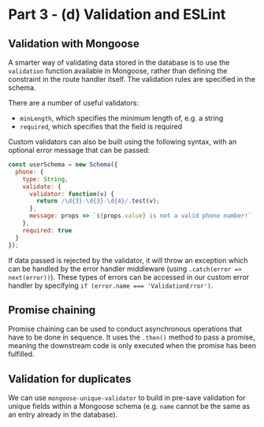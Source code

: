 # Part 3 - (d) Validation and ESLint

## Validation with Mongoose

A smarter way of validating data stored in the database is to use the `validation` function available in Mongoose, rather than defining the constraint in the route handler itself. The validation rules are specified in the schema.

There are a number of useful validators:

 - `minLength`, which specifies the minimum length of, e.g. a string
 - `required`, which specifies that the field is required

Custom validators can also be built using the following syntax, with an optional error message that can be passed: 

```javascript
const userSchema = new Schema({
  phone: {
    type: String,
    validate: {
      validator: function(v) {
        return /\d{3}-\d{3}-\d{4}/.test(v);
      },
      message: props => `${props.value} is not a valid phone number!`
    },
    required: true
  }
});
```

If data passed is rejected by the validator, it will throw an exception which can be handled by the error handler middleware (using `.catch(error => next(error))`). These types of errors can be accessed in our custom error handler by specifying `if (error.name === 'ValidationError')`.

## Promise chaining

Promise chaining can be used to conduct asynchronous operations that have to be done in sequence. It uses the `.then()` method to pass a promise, meaning the downstream code is only executed when the promise has been fulfilled. 

## Validation for duplicates

We can use `mongoose-unique-validator` to build in pre-save validation for unique fields within a Mongoose schema (e.g. `name` cannot be the same as an entry already in the database). 
